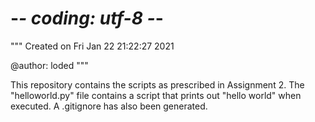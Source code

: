 # -*- coding: utf-8 -*-
"""
Created on Fri Jan 22 21:22:27 2021

@author: loded
"""


This repository contains the scripts as prescribed in Assignment 2.
The "helloworld.py" file contains a script that prints out "hello world" when executed.
A .gitignore has also been generated.


